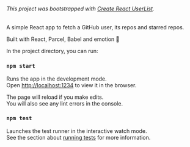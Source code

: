 ###### This project was bootstrapped with [Create React UserList](https://github.com/facebook/create-react-app).

A simple React app to fetch a GitHub user, its repos and starred repos.

Built with React, Parcel, Babel and emotion 🚀

In the project directory, you can run:

### `npm start`

Runs the app in the development mode.<br />
Open [http://localhost:1234](http://localhost:1234) to view it in the browser.

The page will reload if you make edits.<br />
You will also see any lint errors in the console.

### `npm test`

Launches the test runner in the interactive watch mode.<br />
See the section about [running tests](https://facebook.github.io/create-react-app/docs/running-tests) for more information.